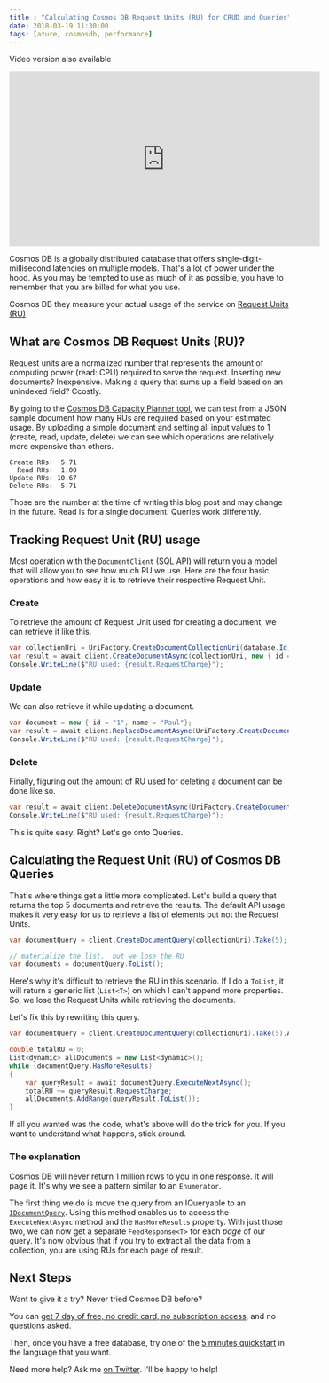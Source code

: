 ```yaml
---
title : "Calculating Cosmos DB Request Units (RU) for CRUD and Queries"
date: 2018-03-19 11:30:00
tags: [azure, cosmosdb, performance]
---
```


Video version also available

<iframe width="560" height="315" src="https://www.youtube-nocookie.com/embed/4lYx-aG3sFM?rel=0" frameborder="0" allow="autoplay; encrypted-media" allowfullscreen></iframe>

Cosmos DB is a globally distributed database that offers single-digit-millisecond latencies on multiple models. That's a lot of power under the hood. As you may be tempted to use as much of it as possible, you have to remember that you are billed for what you use.

Cosmos DB they measure your actual usage of the service on [Request Units (RU)](https://docs.microsoft.com/en-us/azure/cosmos-db/request-units?WT.mc_id=personal-blog-marouill#introduction). 

## What are Cosmos DB Request Units (RU)?

Request units are a normalized number that represents the amount of computing power (read: CPU) required to serve the request. Inserting new documents? Inexpensive. Making a query that sums up a field based on an unindexed field? Ccostly.

By going to the [Cosmos DB Capacity Planner tool](https://www.documentdb.com/capacityplanner?WT.mc_id=personal-blog-marouill), we can test from a JSON sample document how many RUs are required based on your estimated usage. By uploading a simple document and setting all input values to 1 (create, read, update, delete) we can see which operations are relatively more expensive than others.  

```none
Create RUs:  5.71
  Read RUs:  1.00
Update RUs: 10.67
Delete RUs:  5.71
```

Those are the number at the time of writing this blog post and may change in the future. Read is for a single document. Queries work differently.

## Tracking Request Unit (RU) usage

Most operation with the `DocumentClient` (SQL API) will return you a model that will allow you to see how much RU we use. Here are the four basic operations and how easy it is to retrieve their respective Request Unit.

### Create

To retrieve the amount of Request Unit used for creating a document, we can retrieve it like this.

```csharp
var collectionUri = UriFactory.CreateDocumentCollectionUri(database.Id, documentCollection.Id);
var result = await client.CreateDocumentAsync(collectionUri, new { id = "1", name = "John"});
Console.WriteLine($"RU used: {result.RequestCharge}");
```
### Update

We can also retrieve it while updating a document.

```csharp
var document = new { id = "1", name = "Paul"};
var result = await client.ReplaceDocumentAsync(UriFactory.CreateDocumentUri(database.Id, documentCollection.Id, document.id), document);
Console.WriteLine($"RU used: {result.RequestCharge}");
```

### Delete

Finally, figuring out the amount of RU used for deleting a document can be done like so.

```csharp
var result = await client.DeleteDocumentAsync(UriFactory.CreateDocumentUri(database.Id, documentCollection.Id, "1"));
Console.WriteLine($"RU used: {result.RequestCharge}");
```

This is quite easy. Right? Let's go onto Queries.


## Calculating the Request Unit (RU) of Cosmos DB Queries

That's where things get a little more complicated. Let's build a query that returns the top 5 documents and retrieve the results. The default API usage makes it very easy for us to retrieve a list of elements but not the Request Units. 

```csharp
var documentQuery = client.CreateDocumentQuery(collectionUri).Take(5);

// materialize the list.. but we lose the RU
var documents = documentQuery.ToList();
```

Here's why it's difficult to retrieve the RU in this scenario. If I do a `ToList`, it will return a generic list (`List<T>`) on which I can't append more properties. So, we lose the Request Units while retrieving the documents. 

Let's fix this by rewriting this query. 

```csharp
var documentQuery = client.CreateDocumentQuery(collectionUri).Take(5).AsDocumentQuery();

double totalRU = 0;
List<dynamic> allDocuments = new List<dynamic>();
while (documentQuery.HasMoreResults)
{
    var queryResult = await documentQuery.ExecuteNextAsync();
    totalRU += queryResult.RequestCharge;
    allDocuments.AddRange(queryResult.ToList());
}
```

If all you wanted was the code, what's above will do the trick for you. If you want to understand what happens, stick around.

### The explanation

Cosmos DB will never return 1 million rows to you in one response. It will page it. It's why we see a pattern similar to an `Enumerator`.

The first thing we do is move the query from an IQueryable to an [`IDocumentQuery`](https://docs.microsoft.com/en-us/dotnet/api/microsoft.azure.documents.linq.idocumentquery-1?view=azure-dotnet&WT.mc_id=personal-blog-marouill). Using this method enables us to access the `ExecuteNextAsync` method and the `HasMoreResults` property. With just those two, we can now get a separate `FeedResponse<T>` for each *page* of our query. It's now obvious that if you try to extract all the data from a collection, you are using RUs for each page of result. 

## Next Steps

Want to give it a try? Never tried Cosmos DB before? 

You can [get 7 day of free, no credit card, no subscription access](https://azure.microsoft.com/en-us/try/cosmosdb/?WT.mc_id=personal-blog-marouill), and no questions asked.

Then, once you have a free database, try one of the [5 minutes quickstart](https://docs.microsoft.com/en-us/azure/cosmos-db/?WT.mc_id=personal-blog-marouill) in the language that you want.

Need more help? Ask me [on Twitter](https://twitter.com/MaximRouiller). I'll be happy to help!